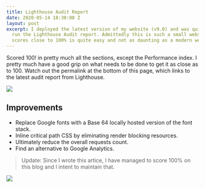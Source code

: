 ```yaml
---
title: Lighthouse Audit Report
date: 2020-05-14 18:30:00 Z
layout: post
excerpt: I deployed the latest version of my website (v9.0) and was quite keen to
  run the Lighthouse Audit report. Admittedly this is such a small website that getting
  scores close to 100% is quite easy and not as daunting as a modern web app.
---
```


Scored 100! in pretty much all the sections, except the Performance index. I pretty much have a good grip on what needs to be done to get it as close as to 100. Watch out the permalink at the bottom of this page, which links to the latest audit report from Lighthouse.

![](https://res.cloudinary.com/dw9fem4ki/image/upload/v1589702606/Capture_xplsdy.png)

## Improvements

* Replace Google fonts with a Base 64 locally hosted version of the font stack.
* Inline critical path CSS by eliminating render blocking resources.
* Ultimately reduce the overall requests count.
* Find an alternative to Google Analytics.

> Update: Since I wrote this artice, I have managed to score 100% on this blog and I intent to maintain that.

![](https://res.cloudinary.com/dw9fem4ki/image/upload/v1590140275/Capture_dmahpr.png)